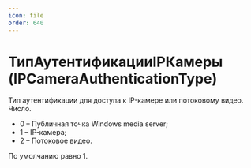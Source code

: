 ```yaml
---
icon: file
order: 640
---
```


# ТипАутентификацииIPКамеры (IPCameraAuthenticationType)

Тип аутентификации для доступа к IP-камере или потоковому видео. Число.  
* 0 – Публичная точка Windows media server;  
* 1 – IP-камера;  
* 2 – Потоковое видео.  

По умолчанию равно 1.


